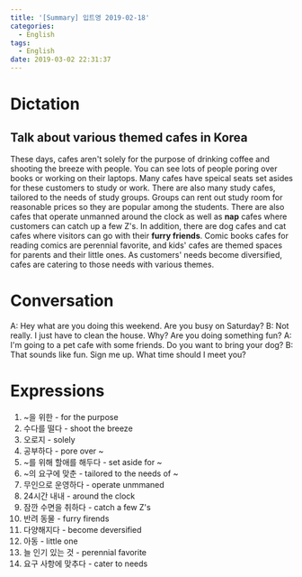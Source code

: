 ```yaml
---
title: '[Summary] 입트영 2019-02-18'
categories:
  - English
tags:
  - English
date: 2019-03-02 22:31:37
---
```


# Dictation

## Talk about various themed cafes in Korea

These days, cafes aren't solely for the purpose of drinking coffee and shooting the breeze with people. You can see lots of people poring over books or working on their laptops. Many cafes have speical seats set asides for these customers to study or work. There are also many study cafes, tailored to the needs of study groups. Groups can rent out study room for reasonable prices so they are popular among the students. There are also cafes that operate unmanned around the clock as well as **nap** cafes where customers can catch up a few Z's. In addition, there are dog cafes and cat cafes where visitors can go with their **furry friends**. Comic books cafes for reading comics are perennial favorite, and kids' cafes are themed spaces for parents and their little ones. As customers' needs become diversified, cafes are catering to those needs with various themes.

# Conversation

A: Hey what are you doing this weekend. Are you busy on  Saturday?
B: Not really. I just have to clean the house. Why? Are you doing something fun?
A: I'm going to a pet cafe with some friends. Do you want to bring your dog?
B: That sounds like fun. Sign me up. What time should I meet you?


# Expressions

1. ~을 위한 - for the purpose
2. 수다를 떨다 - shoot the breeze
3. 오로지 - solely
4. 공부하다 - pore over ~
5. ~를 위해 할애를 해두다 - set aside for ~
6. ~의 요구에 맞춘 - tailored to the needs of ~
7. 무인으로 운영하다 - operate unmmaned
8. 24시간 내내 - around the clock
9. 잠깐 수면을 취하다 - catch a few Z's
10. 반려 동물 - furry firends
11. 다양해지다 - become deversified
12. 아동 - little one
13. 늘 인기 있는 것 - perennial favorite
14. 요구 사항에 맞추다 - cater to needs